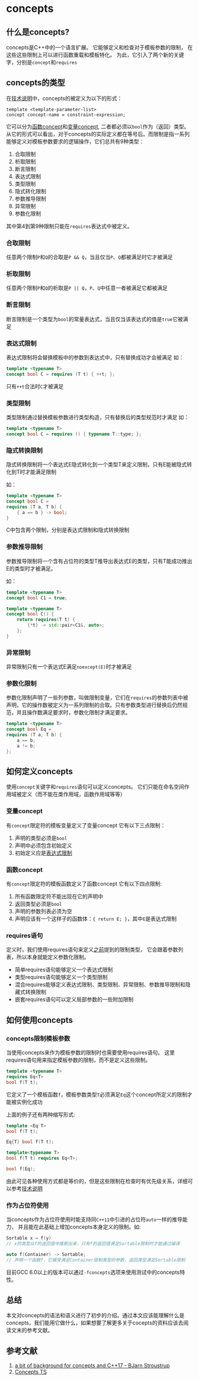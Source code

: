 # concepts

## 什么是concepts?

concepts是C++中的一个语言扩展。
它能够定义和检查对于模板参数的限制，
在这些这些限制上可以进行函数重载和模板特化。
为此，它引入了两个新的关键字，分别是`concept`和`requires`

## concepts的类型

在[技术说明](http://www.open-std.org/jtc1/sc22/wg21/docs/papers/2015/n4549.pdf)中，concepts的被定义为以下的形式：

    template <template-parameter-list>
    concept concept-name = constraint-expression;

它可以分为[函数concept](#变量concept)和[变量concept](#变量concept), 二者都必须以`bool`作为（返回）类型。从它的形式可以看出，对于concepts的实际定义都在等号后。而限制是指一系列能够定义对模板参数要求的逻辑操作，它们总共有9种类型：

1. 合取限制
2. 析取限制
3. 断言限制
4. 表达式限制
5. 类型限制
6. 隐式转化限制
7. 参数推导限制
8. 异常限制
9. 参数化限制

其中第4到第9种限制只能在`requires`表达式中被定义。

### 合取限制

任意两个限制`P`和`Q`的合取是`P && Q`，当且仅当`P`、`Q`都被满足时它才被满足

### 析取限制

任意两个限制`P`和`Q`的析取是`P || Q`，`P`、`Q`中任意一者被满足它都被满足

### 断言限制

断言限制是一个类型为`bool`的常量表达式，当且仅当该表达式的值是`true`它被满足

### 表达式限制

表达式限制将会替换模板中的参数到表达式中，只有替换成功才会被满足
如：

```cpp
template <typename T>
concept bool C = requires (T t) { ++t; };
```

只有`++t`合法时`C`才被满足

### 类型限制

类型限制通过替换模板参数进行类型构造，只有替换后的类型规范时才满足
如：

```cpp
template <typename T>
concept bool C = requires () { typename T::type; };
```

### 隐式转换限制

隐式转换限制将一个表达式E隐式转化到一个类型T来定义限制，只有E能被隐式转化到T时才能满足限制

如：

```cpp
template <typename T>
concept bool C =
requires (T a, T b) {
    { a == b } -> bool;
}
```

C中包含两个限制，分别是表达式限制和隐式转换限制

### 参数推导限制

参数推导限制将一个含有占位符的类型T推导出表达式E的类型，只有T能成功推出E的类型时才被满足。

如：

```cpp
template <typename T>
concept bool C1 = true;

template <typename T>
concept bool C() {
    return requires(T t) {
        {*t} -> std::pair<C1&, auto>;
    };
}
```

### 异常限制

异常限制只有一个表达式E满足`noexcept(E)`时才被满足

### 参数化限制

参数化限制声明了一些列参数，叫做限制变量，它们在`requires`的参数列表中被声明，它的操作数被定义为一系列限制的合取。只有参数类型进行替换后仍然规范，并且操作数满足要求时，参数化限制才满足要求。

```cpp
template <typename T>
concept bool Eq =
requires (T a, T b) { 
    a == b;
    a != b;
};
```

## 如何定义concepts

使用`concept`关键字和`requires`语句可以定义concepts。
它们只能在命名空间作用域被定义（而不能在类作用域，函数作用域等等）

### 变量concept

有`concept`限定符的模板变量定义了变量concept
它有以下三点限制：

1. 声明的类型必须是`bool`
2. 声明中必须包含初始定义
3. 初始定义应是[表达式限制](#concepts的类型)

### 函数concept

有`concept`限定符的模板函数定义了函数concept
它有以下四点限制:

1. 所有函数限定符不能出现在它的声明中
2. 返回类型必须是`bool`
3. 声明的参数列表必须为空
4. 声明应该有一个这样子的函数体：`{ return E; }`，其中`E`是表达式限制

### requires语句

定义时，我们使用requires语句来定义[之前](#concepts的类型)提到的限制类型，
它会跟着参数列表，所以本身就能定义参数化限制。

* 简单requires语句能够定义一个表达式限制
* 类型requires语句能够定义一个类型限制
* 混合requires能够定义表达式限制、类型限制、异常限制、参数推导限制和隐藏式转换限制
* 嵌套requires语句可以定义局部参数的一些附加限制

## 如何使用concepts


### concepts限制模板参数

当使用concepts来作为模板参数的限制时也需要使用requires语句。
这里requires语句用来指定模板参数的限制，而不是定义这些限制。

```cpp
template <typename T>
requires Eq<T>
bool f(T t);
```

它定义了一个模板函数`f`，模板参数类型`T`必须满足`Eq`这个concept所定义的限制才能被实例化成功

上面的例子还有两种缩写形式:

```cpp
template <Eq T>
bool f(T t);

Eq{T} bool f(T t);

template<typename T>
bool f(T t) requires Eq<T>;

bool f(Eq);
```

由此可见各种使用方式都是等价的，但是这些限制在检查时有优先级关系，详细可以参考[技术说明](http://www.open-std.org/jtc1/sc22/wg21/docs/papers/2015/n4549.pdf)

### 作为占位符使用

当concepts作为占位符使用时能支持同`C++11`中引进的占位符`auto`一样的推导能力，
并且能在此基础上增加concepts本身定义的限制。如:

```cpp
Sortable x = f(y)
// x的类型从f的返回值中推断出来，只有f的返回值满足Sortable限制时才能通过编译

auto f(Container) -> Sortable;
// 声明一个函数f，它接受满足Container限制类型的参数，返回类型满足Sortable限制
```


目前GCC 6.0以上的版本可以通过`-fconcepts`选项来使用测试中的concepts特性。

## 总结

本文对concepts的语法和语义进行了初步的介绍。通过本文应该能理解什么是concepts，我们能用它做什么，如果想要了解更多关于cocepts的资料应该去阅读文末的参考文献。

## 参考文献

1. [a bit of background for concepts and C++17 - BJarn Stroustrup](https://isocpp.org/blog/2016/02/a-bit-of-background-for-concepts-and-cpp17-bjarne-stroustrup)
2. [Concepts TS](http://www.open-std.org/jtc1/sc22/wg21/docs/papers/2015/n4549.pdf)


